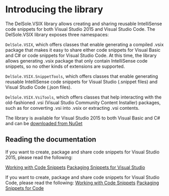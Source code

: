 
# Introducing the library

The DelSole.VSIX library allows creating and sharing reusable IntelliSense code snippets for both Visual Studio 2015 and Visual Studio Code. The DelSole.VSIX library exposes three namespaces:

`DelSole.VSIX`, which offers classes that enable generating a compiled .vsix package that makes it easy to share either code snippets for Visual Basic and C# or code snippets for Visual Studio Code. At this time, the library allows generating .vsix package that only contain IntelliSense code snippets, so no other kinds of extensions are supported. 

`DelSole.VSIX.SnippetTools`, which offers classes that enable generating reusable IntelliSense code snippets for Visual Studio (.snippet files) and Visual Studio Code (.json files).

`DelSole.VSIX.VsiTools`, which offers classes that help interacting with the old-fashioned .vsi (Visual Studio Community Content Installer) packages, such as for converting .vsi into .vsix or extracting .vsi contents.

The library is available for Visual Studio 2015 to both Visual Basic and C# and can be [downloaded from NuGet](https://www.nuget.org/packages/DelSole.VSIX)

## Reading the documentation
If you want to create, package and share code snippets for Visual Studio 2015, please read the following:

[Working with Code Snippets](https://github.com/AlessandroDelSole/delsolevsix/blob/master/docs/WorkingWithCodeSnippets.md)
[Packaging Snippets for Visual Studio](https://github.com/AlessandroDelSole/delsolevsix/blob/master/docs/PackagingSnippetsForVisualStudio.md)

If you want to create, package and share code snippets for Visual Studio Code, please read the following:
[Working with Code Snippets](https://github.com/AlessandroDelSole/delsolevsix/blob/master/docs/WorkingWithCodeSnippets.md)
[Packaging Snippets for Code](https://github.com/AlessandroDelSole/delsolevsix/blob/master/docs/PackagingSnippetsForCode.md)
